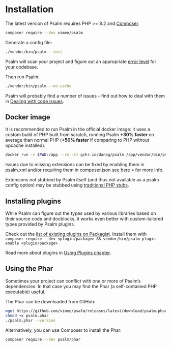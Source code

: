 # Installation

The latest version of Psalm requires PHP >= 8.2 and [Composer](https://getcomposer.org/).

```bash
composer require --dev vimeo/psalm
```

Generate a config file:

```bash
./vendor/bin/psalm --init
```

Psalm will scan your project and figure out an appropriate [error level](error_levels.md) for your codebase.

Then run Psalm:

```bash
./vendor/bin/psalm --no-cache
```

Psalm will probably find a number of issues - find out how to deal with them in [Dealing with code issues](dealing_with_code_issues.md).

## Docker image

It is recommended to run Psalm in the official docker image: it uses a custom build of PHP built from scratch, running Psalm **+30% faster** on average than normal PHP (**+50% faster** if comparing to PHP without opcache installed).  

```bash
docker run -v $PWD:/app --rm -it gchr.io/danog/psalm /app/vendor/bin/psalm --no-cache
```

Issues due to missing extensions can be fixed by enabling them in psalm.xml and/or requiring them in composer.json [see here &raquo;](https://psalm.dev/docs/running_psalm/configuration/#enableextensions) for more info.

Extensions not stubbed by Psalm itself (and thus not available as a psalm config option) may be stubbed using [traditional PHP stubs](https://github.com/JetBrains/phpstorm-stubs/).

## Installing plugins

While Psalm can figure out the types used by various libraries based on
their source code and docblocks, it works even better with custom-tailored types
provided by Psalm plugins.

Check out the [list of existing plugins on Packagist](https://packagist.org/?type=psalm-plugin). 
Install them with `composer require --dev <plugin/package> && vendor/bin/psalm-plugin enable <plugin/package>`

Read more about plugins in [Using Plugins chapter](plugins/using_plugins.md).

## Using the Phar

Sometimes your project can conflict with one or more of Psalm’s dependencies. In
that case you may find the Phar (a self-contained PHP executable) useful.

The Phar can be downloaded from GitHub:

```bash
wget https://github.com/vimeo/psalm/releases/latest/download/psalm.phar
chmod +x psalm.phar
./psalm.phar --version
```

Alternatively, you can use Composer to install the Phar:

```bash
composer require --dev psalm/phar
```
